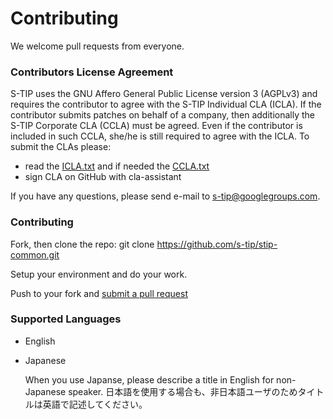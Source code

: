 # Contributing

We welcome pull requests from everyone.

### Contributors License Agreement

S-TIP uses the GNU Affero General Public License version 3 (AGPLv3) and requires the contributor to agree with the 
S-TIP Individual CLA (ICLA). If the contributor submits patches on behalf of a company, 
then additionally the S-TIP Corporate CLA (CCLA) must be agreed. 
Even if the contributor is included in such CCLA, she/he is still required to agree with the ICLA. 
To submit the CLAs please:
* read the [ICLA.txt](ICLA.txt) and if needed the [CCLA.txt](CCLA.txt)
* sign CLA on GitHub with cla-assistant

If you have any questions, please send e-mail to s-tip@googlegroups.com.

### Contributing

Fork, then clone the repo:
git clone https://github.com/s-tip/stip-common.git

Setup your environment and do your work.

Push to your fork and [submit a pull request](https://github.com/s-tip/stip-common/compare/)

### Supported Languages
* English 
* Japanese

    When you use Japanse, please describe a title in English for non-Japanese speaker.
    日本語を使用する場合も、非日本語ユーザのためタイトルは英語で記述してください。

